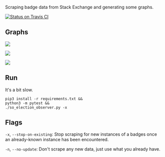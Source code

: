 Scraping badge data from Stack Exchange and generating some graphs.

[![Status on Travis CI](https://travis-ci.org/jeremybanks/badge-scraper.svg)](https://travis-ci.org/jeremybanks/badge-scraper.svg)

## Graphs

![](https://rawgit.com/jeremybanks/badge-scraper/master/data/latest-election.svg)

![](https://rawgit.com/jeremybanks/badge-scraper/master/data/latest-election-sums.svg)

![](https://rawgit.com/jeremybanks/badge-scraper/master/data/latest-election-constituents.svg)

## Run

It's a bit slow.

    pip3 install -r requirements.txt &&
    python3 -m pytest &&
    ./so_election_observer.py -x

## Flags

`-x`, `--stop-on-existing`: Stop scraping for new instances of a badges once an already-known instance has been encountered.

`-n`, `--no-update`: Don't scrape any new data, just use what you already have.
